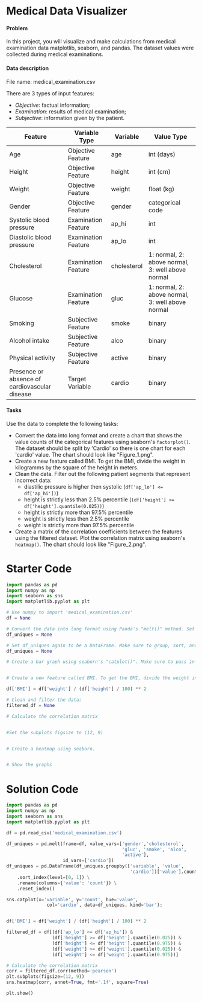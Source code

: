 # Medical Data Visualizer

#### Problem

In this project, you will visualize and make calculations from medical examination data matplotlib, seaborn, and pandas. The dataset values were collected during medical examinations.

#### Data description

File name: medical_examination.csv

There are 3 types of input features:

- *Objective*: factual information;
- *Examination*: results of medical examination;
- *Subjective*: information given by the patient.

| Feature | Variable Type | Variable      | Value Type |
|---------|--------------|---------------|------------|
| Age | Objective Feature | age | int (days) |
| Height | Objective Feature | height | int (cm) |
| Weight | Objective Feature | weight | float (kg) |
| Gender | Objective Feature | gender | categorical code |
| Systolic blood pressure | Examination Feature | ap_hi | int |
| Diastolic blood pressure | Examination Feature | ap_lo | int |
| Cholesterol | Examination Feature | cholesterol | 1: normal, 2: above normal, 3: well above normal |
| Glucose | Examination Feature | gluc | 1: normal, 2: above normal, 3: well above normal |
| Smoking | Subjective Feature | smoke | binary |
| Alcohol intake | Subjective Feature | alco | binary |
| Physical activity | Subjective Feature | active | binary |
| Presence or absence of cardiovascular disease | Target Variable | cardio | binary |

#### Tasks

Use the data to complete the following tasks:
* Convert the data into long format and create a chart that shows the value counts of the categorical features using seaborn's `factorplot()`. The dataset should be split by 'Cardio' so there is one chart for each 'cardio' value. The chart should look like "Figure_1.png".
* Create a new feature called BMI. To get the BMI, divide the weight in kilogramms by the square of the height in meters.
* Clean the data. Filter out the following patient segments that represent incorrect data:
  - diastilic pressure is higher then systolic (`df['ap_lo'] <= df['ap_hi'])`)
  - height is strictly less than 2.5% percentile (`(df['height'] >= df['height'].quantile(0.025))`)
  - height is strictly more than 97.5% percentile
  - weight is strictly less then 2.5% percentile
  - weight is strictly more than 97.5% percentile
* Create a matrix of the correlation coefficients between the features using the filtered dataset. Plot the correlation matrix using seaborn's `heatmap()`. The chart should look like "Figure_2.png".

# Starter Code
```py
import pandas as pd
import numpy as np
import seaborn as sns
import matplotlib.pyplot as plt

# Use numpy to import 'medical_examination.csv'
df = None

# Convert the data into long format using Panda's "melt()" method. Set value_vars to 'gender','cholesterol', 'gluc', 'smoke', 'alco', 'active'. Set id_vars to 'cardio'. 
df_uniques = None

# Set df_uniques again to be a DataFrame. Make sure to group, sort, and rename apporopriately to look like "Figure_1.png".
df_uniques = None

# Create a bar graph using seaborn's "catplot()". Make sure to pass in values for the following arguments: x, y, hue, col, data, kind.


# Create a new feature called BMI. To get the BMI, divide the weight in kilogramms by the square of the height in meters.

df['BMI'] = df['weight'] / (df['height'] / 100) ** 2

# Clean and filter the data:
filtered_df = None

# Calculate the correlation matrix


#Set the subplots figsize to (12, 9)


# Create a heatmap using seaborn.


# Show the graphs

```

# Solution Code
```py
import pandas as pd
import numpy as np
import seaborn as sns
import matplotlib.pyplot as plt

df = pd.read_csv('medical_examination.csv')

df_uniques = pd.melt(frame=df, value_vars=['gender','cholesterol', 
                                           'gluc', 'smoke', 'alco', 
                                           'active'], 
                     id_vars=['cardio'])
df_uniques = pd.DataFrame(df_uniques.groupby(['variable', 'value', 
                                              'cardio'])['value'].count()) \
    .sort_index(level=[0, 1]) \
    .rename(columns={'value': 'count'}) \
    .reset_index()

sns.catplot(x='variable', y='count', hue='value', 
               col='cardio', data=df_uniques, kind='bar');


df['BMI'] = df['weight'] / (df['height'] / 100) ** 2

filtered_df = df[(df['ap_lo'] <= df['ap_hi']) & 
                 (df['height'] >= df['height'].quantile(0.025)) &
                 (df['height'] <= df['height'].quantile(0.975)) &
                 (df['weight'] >= df['weight'].quantile(0.025)) & 
                 (df['weight'] <= df['weight'].quantile(0.975))]

# Calculate the correlation matrix
corr = filtered_df.corr(method='pearson')
plt.subplots(figsize=(12, 9))
sns.heatmap(corr, annot=True, fmt='.1f', square=True)

plt.show()
```